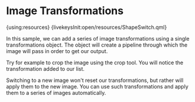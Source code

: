 # Image Transformations

{using:resources}
{livekeysInit:open/resources/ShapeSwitch.qml}

In this sample, we can add a series of image transformations using a single
transformations object. The object will create a pipeline through
which the image will pass in order to get our output.

Try for example to crop the image using the crop tool. You will notice the transformation
added to our list.

Switching to a new image won't reset our transformations, but rather will apply them
to the new image. You can use such transformations and apply them to a series of images
automatically.

